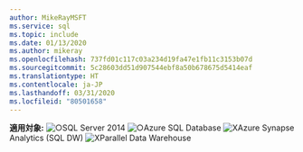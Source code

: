 ```yaml
---
author: MikeRayMSFT
ms.service: sql
ms.topic: include
ms.date: 01/13/2020
ms.author: mikeray
ms.openlocfilehash: 737fd01c117c03a234d19fa47e1fb11c3153b07d
ms.sourcegitcommit: 5c28603dd51d907544ebf8a50b678675d5414eaf
ms.translationtype: HT
ms.contentlocale: ja-JP
ms.lasthandoff: 03/31/2020
ms.locfileid: "80501658"
---
```

**適用対象:** ![○](media/yes-icon.png)SQL Server 2014 ![○](media/yes-icon.png)Azure SQL Database ![X](media/no-icon.png)Azure Synapse Analytics (SQL DW) ![X](media/no-icon.png)Parallel Data Warehouse 

